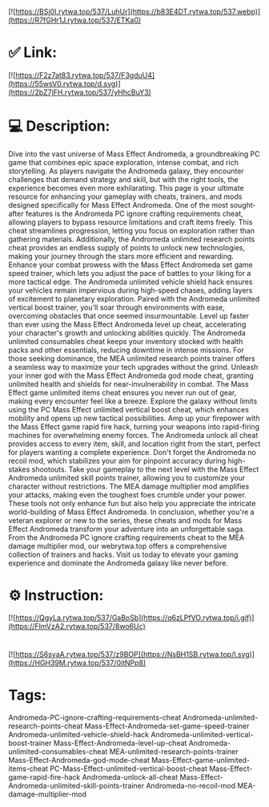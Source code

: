 [![https://BSj0I.rytwa.top/537/LuhUr](https://b83E4DT.rytwa.top/537.webp)](https://R7fGHr1J.rytwa.top/537/ETKa0)
# ✅ Link:
[![https://F2z7at83.rytwa.top/537/F3gduU4](https://55wsV0.rytwa.top/d.svg)](https://2bZ7jFH.rytwa.top/537/yHhcBuY3)
# 💻 Description:
Dive into the vast universe of Mass Effect Andromeda, a groundbreaking PC game that combines epic space exploration, intense combat, and rich storytelling. As players navigate the Andromeda galaxy, they encounter challenges that demand strategy and skill, but with the right tools, the experience becomes even more exhilarating. This page is your ultimate resource for enhancing your gameplay with cheats, trainers, and mods designed specifically for Mass Effect Andromeda.
One of the most sought-after features is the Andromeda PC ignore crafting requirements cheat, allowing players to bypass resource limitations and craft items freely. This cheat streamlines progression, letting you focus on exploration rather than gathering materials. Additionally, the Andromeda unlimited research points cheat provides an endless supply of points to unlock new technologies, making your journey through the stars more efficient and rewarding.
Enhance your combat prowess with the Mass Effect Andromeda set game speed trainer, which lets you adjust the pace of battles to your liking for a more tactical edge. The Andromeda unlimited vehicle shield hack ensures your vehicles remain impervious during high-speed chases, adding layers of excitement to planetary exploration. Paired with the Andromeda unlimited vertical boost trainer, you'll soar through environments with ease, overcoming obstacles that once seemed insurmountable.
Level up faster than ever using the Mass Effect Andromeda level up cheat, accelerating your character's growth and unlocking abilities quickly. The Andromeda unlimited consumables cheat keeps your inventory stocked with health packs and other essentials, reducing downtime in intense missions. For those seeking dominance, the MEA unlimited research points trainer offers a seamless way to maximize your tech upgrades without the grind.
Unleash your inner god with the Mass Effect Andromeda god mode cheat, granting unlimited health and shields for near-invulnerability in combat. The Mass Effect game unlimited items cheat ensures you never run out of gear, making every encounter feel like a breeze. Explore the galaxy without limits using the PC Mass Effect unlimited vertical boost cheat, which enhances mobility and opens up new tactical possibilities.
Amp up your firepower with the Mass Effect game rapid fire hack, turning your weapons into rapid-firing machines for overwhelming enemy forces. The Andromeda unlock all cheat provides access to every item, skill, and location right from the start, perfect for players wanting a complete experience. Don't forget the Andromeda no recoil mod, which stabilizes your aim for pinpoint accuracy during high-stakes shootouts.
Take your gameplay to the next level with the Mass Effect Andromeda unlimited skill points trainer, allowing you to customize your character without restrictions. The MEA damage multiplier mod amplifies your attacks, making even the toughest foes crumble under your power. These tools not only enhance fun but also help you appreciate the intricate world-building of Mass Effect Andromeda.
In conclusion, whether you're a veteran explorer or new to the series, these cheats and mods for Mass Effect Andromeda transform your adventure into an unforgettable saga. From the Andromeda PC ignore crafting requirements cheat to the MEA damage multiplier mod, our webrytwa.top offers a comprehensive collection of trainers and hacks. Visit us today to elevate your gaming experience and dominate the Andromeda galaxy like never before.

# ⚙️ Instruction:
[![https://QgyLa.rytwa.top/537/GaBoSb](https://q6zLPfVO.rytwa.top/i.gif)](https://FlmVzA2.rytwa.top/537/8wo6Uc)
#
[![https://S6syaA.rytwa.top/537/z9BOP](https://NsBH1SB.rytwa.top/l.svg)](https://HGH39M.rytwa.top/537/0itNPp8)
# Tags:
Andromeda-PC-ignore-crafting-requirements-cheat Andromeda-unlimited-research-points-cheat Mass-Effect-Andromeda-set-game-speed-trainer Andromeda-unlimited-vehicle-shield-hack Andromeda-unlimited-vertical-boost-trainer Mass-Effect-Andromeda-level-up-cheat Andromeda-unlimited-consumables-cheat MEA-unlimited-research-points-trainer Mass-Effect-Andromeda-god-mode-cheat Mass-Effect-game-unlimited-items-cheat PC-Mass-Effect-unlimited-vertical-boost-cheat Mass-Effect-game-rapid-fire-hack Andromeda-unlock-all-cheat Mass-Effect-Andromeda-unlimited-skill-points-trainer Andromeda-no-recoil-mod MEA-damage-multiplier-mod





